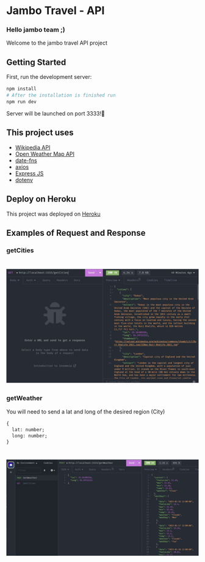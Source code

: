 # Jambo Travel - API

<h3>Hello jambo team ;)</h3>
<p>Welcome to the jambo travel API project</p>

## Getting Started

First, run the development server:

```bash
npm install
# After the installation is finished run
npm run dev
```

Server will be launched on port 3333!🚀

## This project uses

- [Wikipedia API](https://en.wikipedia.org/api/rest_v1/)
- [Open Weather Map API](https://openweathermap.org/api)
- [date-fns](https://date-fns.org/)
- [axios](https://axios-http.com/)
- [Express JS](https://expressjs.com/)
- [dotenv](https://github.com/motdotla/dotenv#readme)

## Deploy on Heroku

This project was deployed on [Heroku](https://www.heroku.com/)

## Examples of Request and Response

### getCities

<h1 align="center">
<img src="https://github.com/fontanettiwilliam/jamboTravel-API/blob/main/src/assets/responseExamples/getCities.png?raw=true" />
</h1>

### getWeather

You will need to send a lat and long of the desired region (City)

```TS
{
  lat: number;
  long: number;
}
```

<h1 align="center">
<img src="https://github.com/fontanettiwilliam/jamboTravel-API/blob/main/src/assets/responseExamples/getWeather.png?raw=true" />
</h1>
